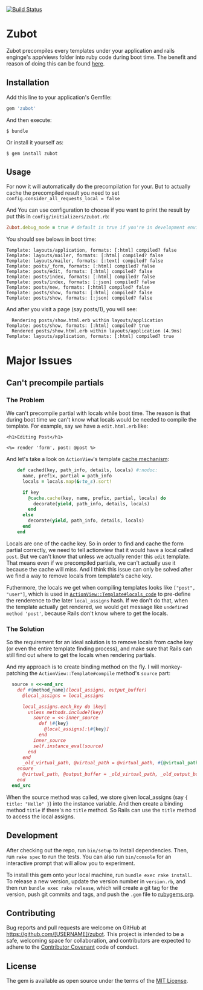 [![Build Status](https://travis-ci.org/st0012/zubot.svg?branch=master)](https://travis-ci.org/st0012/zubot)

# Zubot

Zubot precompiles every templates under your application and rails enginge's app/views folder into ruby code during boot time. The benefit and reason of doing this can be found  [here](https://github.com/railsgsoc/ideas/wiki/2016-Ideas#eager-load-action-view-templates).

## Installation

Add this line to your application's Gemfile:

```ruby
gem 'zubot'
```

And then execute:

    $ bundle

Or install it yourself as:

    $ gem install zubot

## Usage

For now it will automatically do the precompilation for your. But to actually cache the precompiled result you need to set `config.consider_all_requests_local = false`

And You can use configuration to choose if you want to print the result by put this in `config/initializers/zubot.rb`: 

```ruby
Zubot.debug_mode = true # default is true if you're in development environment
```

You should see belows in boot time:

```
Template: layouts/application, formats: [:html] compiled? false
Template: layouts/mailer, formats: [:html] compiled? false
Template: layouts/mailer, formats: [:text] compiled? false
Template: posts/_form, formats: [:html] compiled? false
Template: posts/edit, formats: [:html] compiled? false
Template: posts/index, formats: [:html] compiled? false
Template: posts/index, formats: [:json] compiled? false
Template: posts/new, formats: [:html] compiled? false
Template: posts/show, formats: [:html] compiled? false
Template: posts/show, formats: [:json] compiled? false
```

And after you visit a page (say posts/1), you will see:

```
  Rendering posts/show.html.erb within layouts/application
Template: posts/show, formats: [:html] compiled? true
  Rendered posts/show.html.erb within layouts/application (4.9ms)
Template: layouts/application, formats: [:html] compiled? true
```

# Major Issues

## Can't precompile partials

### The Problem
We can't precompile partial with locals while boot time. The reason is that during boot time we can't know what locals would be needed to compile the template.
For example, say we have a `edit.html.erb` like:

```erb
<h1>Editing Post</h1>

<%= render 'form', post: @post %>
```

And let's take a look on `ActionView`'s template [cache mechanism](https://github.com/rails/rails/blob/master/actionview/lib/action_view/template/resolver.rb#L185):

```ruby
    def cached(key, path_info, details, locals) #:nodoc:
      name, prefix, partial = path_info
      locals = locals.map(&:to_s).sort!

      if key
        @cache.cache(key, name, prefix, partial, locals) do
          decorate(yield, path_info, details, locals)
        end
      else
        decorate(yield, path_info, details, locals)
      end
    end
```

Locals are one of the cache key. So in order to find and cache the form partial correctly, we need to tell actionview that it would have a local called `post`. But we can't know that unless we actually render this `edit` template. That means even if we precompiled partials, we can't actually use it because the cache will miss. And I think this issue can only be solved after we find a way to remove locals from template's cache key.

Futhermore, the locals we get when compiling templates looks like `["post", "user"]`, which is used in [`ActionView::Template#locals_code`](https://github.com/rails/rails/blob/master/actionview/lib/action_view/template.rb#L326) to pre-define the renderence to the later `local_assigns` hash. If we don't do that, when the template actually get rendered, we would get message like `undefined method 'post'`, because Rails don't know where to get the locals.

### The Solution

So the requirement for an ideal solution is to remove locals from cache key (or even the entire template finding process), and make sure that Rails can still find out where to get the locals when rendering partials.

And my approach is to create binding method on the fly. I will monkey-patching the `ActionView::Template#compile` method's `source` part:

```ruby
  source = <<-end_src
    def #{method_name}(local_assigns, output_buffer)
      @local_assigns = local_assigns

      local_assigns.each_key do |key|
        unless methods.include?(key)
          source = <<-inner_source
            def \#{key}
              @local_assigns[:\#{key}]
            end
          inner_source
          self.instance_eval(source)
        end
      end
      _old_virtual_path, @virtual_path = @virtual_path, #{@virtual_path.inspect};_old_output_buffer = @output_buffer;#{locals_code};#{code}
    ensure
      @virtual_path, @output_buffer = _old_virtual_path, _old_output_buffer
    end
  end_src
```

When the source method was called, we store given local_assigns (say `{ title: "Hello" }`) into the instance variable. And then create a binding method `title` if there's no `title` method. So Rails can use the `title` method to access the local assigns.


## Development

After checking out the repo, run `bin/setup` to install dependencies. Then, run `rake spec` to run the tests. You can also run `bin/console` for an interactive prompt that will allow you to experiment.

To install this gem onto your local machine, run `bundle exec rake install`. To release a new version, update the version number in `version.rb`, and then run `bundle exec rake release`, which will create a git tag for the version, push git commits and tags, and push the `.gem` file to [rubygems.org](https://rubygems.org).

## Contributing

Bug reports and pull requests are welcome on GitHub at https://github.com/[USERNAME]/zubot. This project is intended to be a safe, welcoming space for collaboration, and contributors are expected to adhere to the [Contributor Covenant](http://contributor-covenant.org) code of conduct.


## License

The gem is available as open source under the terms of the [MIT License](http://opensource.org/licenses/MIT).

